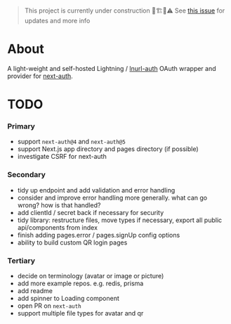 > This project is currently under construction 👷🏗️🚧⚠️
> See [this issue](https://github.com/nextauthjs/next-auth/issues/7872) for updates and more info

# About

A light-weight and self-hosted Lightning / [lnurl-auth](https://fiatjaf.com/e0a35204.html) OAuth wrapper and provider for [next-auth](https://github.com/nextauthjs/next-auth).

# TODO

### Primary

- support `next-auth@4` and `next-auth@5`
- support Next.js app directory and pages directory (if possible)
- investigate CSRF for next-auth

### Secondary

- tidy up endpoint and add validation and error handling
- consider and improve error handling more generally. what can go wrong? how is that handled?
- add clientId / secret back if necessary for security
- tidy library: restructure files, move types if necessary, export all public api/components from index
- finish adding pages.error / pages.signUp config options
- ability to build custom QR login pages

### Tertiary

- decide on terminology (avatar or image or picture)
- add more example repos. e.g. redis, prisma
- add readme
- add spinner to Loading component
- open PR on `next-auth`
- support multiple file types for avatar and qr
